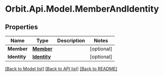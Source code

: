 # Orbit.Api.Model.MemberAndIdentity
## Properties

Name | Type | Description | Notes
------------ | ------------- | ------------- | -------------
**Member** | [**Member**](Member.md) |  | [optional] 
**Identity** | [**Identity**](Identity.md) |  | [optional] 

[[Back to Model list]](../README.md#documentation-for-models) [[Back to API list]](../README.md#documentation-for-api-endpoints) [[Back to README]](../README.md)

